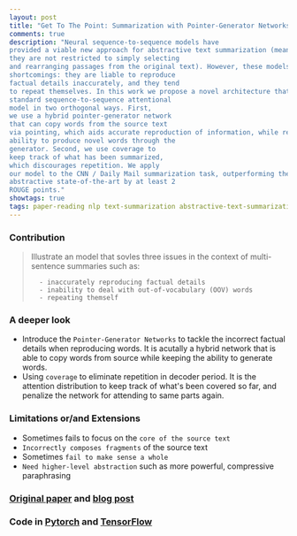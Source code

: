 ```yaml
---
layout: post
title: "Get To The Point: Summarization with Pointer-Generator Networks"
comments: true
description: "Neural sequence-to-sequence models have
provided a viable new approach for abstractive text summarization (meaning
they are not restricted to simply selecting
and rearranging passages from the original text). However, these models have two
shortcomings: they are liable to reproduce
factual details inaccurately, and they tend
to repeat themselves. In this work we propose a novel architecture that augments the
standard sequence-to-sequence attentional
model in two orthogonal ways. First,
we use a hybrid pointer-generator network
that can copy words from the source text
via pointing, which aids accurate reproduction of information, while retaining the
ability to produce novel words through the
generator. Second, we use coverage to
keep track of what has been summarized,
which discourages repetition. We apply
our model to the CNN / Daily Mail summarization task, outperforming the current
abstractive state-of-the-art by at least 2
ROUGE points."
showtags: true
tags: paper-reading nlp text-summarization abstractive-text-summarization
---
```


### Contribution
> Illustrate an model that sovles three issues in the context of multi-sentence summaries such as:
>
> 		- inaccurately reproducing factual details
> 		- inability to deal with out-of-vocabulary (OOV) words
> 		- repeating themself

### A deeper look
- Introduce the `Pointer-Generator Networks` to tackle the incorrect factual details when reproducing words. It is acutally a hybrid network that is able to copy words from source while keeping the ability to generate words.
- Using `coverage` to eliminate repetition in decoder period. It is the attention distribution to keep track of what's been covered so far, and penalize the network for attending to same parts again.

### Limitations or/and Extensions
- Sometimes fails to focus on the `core of the source text`
- `Incorrectly composes fragments` of the source text
- Sometimes `fail to make sense a whole`
- `Need higher-level abstraction` such as more powerful, compressive paraphrasing

### [Original paper](https://arxiv.org/abs/1704.04368) and [blog post](http://www.abigailsee.com/2017/04/16/taming-rnns-for-better-summarization.html)

### Code in [Pytorch](https://github.com/atulkum/pointer_summarizer) and [TensorFlow](https://github.com/abisee/pointer-generator)
